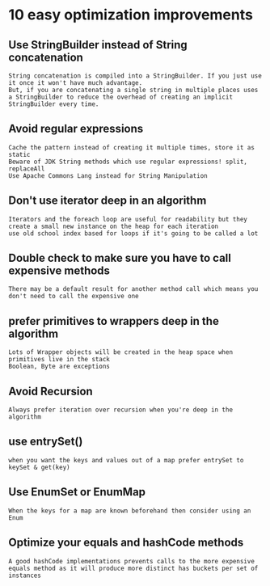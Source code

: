 # 10 easy optimization improvements

## Use StringBuilder instead of String concatenation

    String concatenation is compiled into a StringBuilder. If you just use it once it won't have much advantage.
    But, if you are concatenating a single string in multiple places uses a StringBuilder to reduce the overhead of creating an implicit StringBuilder every time.

## Avoid regular expressions

    Cache the pattern instead of creating it multiple times, store it as static
    Beware of JDK String methods which use regular expressions! split, replaceAll
    Use Apache Commons Lang instead for String Manipulation

## Don't use iterator deep in an algorithm

    Iterators and the foreach loop are useful for readability but they create a small new instance on the heap for each iteration
    use old school index based for loops if it's going to be called a lot

## Double check to make sure you have to call expensive methods

    There may be a default result for another method call which means you don't need to call the expensive one

## prefer primitives to wrappers deep in the algorithm

    Lots of Wrapper objects will be created in the heap space when primitives live in the stack
    Boolean, Byte are exceptions

## Avoid Recursion

    Always prefer iteration over recursion when you're deep in the algorithm

## use entrySet()

    when you want the keys and values out of a map prefer entrySet to keySet & get(key)

## Use EnumSet or EnumMap

	When the keys for a map are known beforehand then consider using an Enum

## Optimize your equals and hashCode methods

	A good hashCode implementations prevents calls to the more expensive equals method as it will produce more distinct has buckets per set of instances